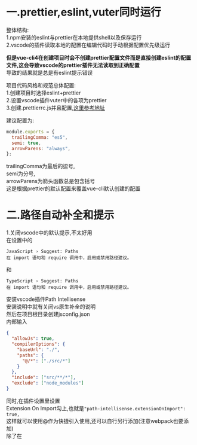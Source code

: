 一.prettier,eslint,vuter同时运行  
===
  
整体结构:  
1.npm安装的eslint与prettier在本地提供shell以及保存运行  
2.vscode的插件读取本地的配置在编辑代码时手动根据配置优先级运行  
  
  
**但是vue-cli4在创建项目时会不创建prettier配置文件而是直接创建eslint的配置文件,这会导致vscode的prettier插件无法读取到正确配置**  
导致的结果就是总是有eslint提示错误  
  
项目代码风格和规范总体配置:  
1.创建项目时选择eslint+prettier  
2.设置vscode插件vuter中的各项为prettier  
3.创建.prettierrc.js并且配置,[这里参考地址](https://prettier.io/docs/en/configuration.html)  
  
建议配置为:  
```js
module.exports = {
  trailingComma: "es5",
  semi: true,
  arrowParens: "always",
};
```
trailingComma为最后的逗号,  
semi为分号,  
arrowParens为箭头函数总是包含括号  
这是根据prettier的默认配置来覆盖vue-cli默认创建的配置  
  
二.路径自动补全和提示  
===
  
1.关闭vscode中的默认提示,不太好用  
在设置中的
```
JavaScript › Suggest: Paths
在 import 语句和 require 调用中，启用或禁用路径建议。
```
和
```
TypeScript › Suggest: Paths
在 import 语句和 require 调用中，启用或禁用路径建议。
```
安装vscode插件Path Intellisense  
安装说明中就有关闭vs原生补全的说明  
然后在项目根目录创建jsconfig.json  
内部输入  
```json
{
  "allowJs": true,
  "compilerOptions": {
    "baseUrl": "./",
    "paths": {
      "@/*": ["./src/*"]
    }
  },
  "include": ["src/**/*"],
  "exclude": ["node_modules"]
}
```
同时,在插件设置里设置  
Extension On Import勾上,也就是`"path-intellisense.extensionOnImport": true,`  
这样就可以使用@作为快捷引入使用,还可以自行另行添加(注意webpack也要添加)  
除了在<script>中引入组件时没有文件扩展名以外其他地方都有文件扩展名  

三.配置其他路径别名(快捷路径)
===
在vue.config.js中添加  
```js
const path = require('path')

function resolve(dir) {
    return path.join(__dirname, dir)
}
```
以及在module.exports中添加
```js
chainWebpack: (config) => {
        config.resolve.alias
            .set('@$', resolve('src'))
            .set('base', resolve('src/base'))
            .set('views',resolve('src/views'))
            .set('common', resolve('src/common'))
            .set('components', resolve('src/components'))
    }
```
就可以使用了
再配合二中的操作,在path内添加相应代码就可以自动补全
